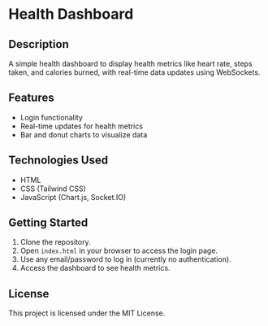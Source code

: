 # Health Dashboard

## Description
A simple health dashboard to display health metrics like heart rate, steps taken, and calories burned, with real-time data updates using WebSockets.

## Features
- Login functionality
- Real-time updates for health metrics
- Bar and donut charts to visualize data

## Technologies Used
- HTML
- CSS (Tailwind CSS)
- JavaScript (Chart.js, Socket.IO)

## Getting Started
1. Clone the repository.
2. Open `index.html` in your browser to access the login page.
3. Use any email/password to log in (currently no authentication).
4. Access the dashboard to see health metrics.

## License
This project is licensed under the MIT License.
